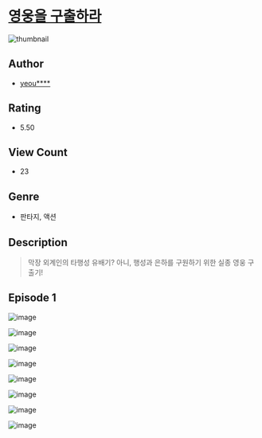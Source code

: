 # [영웅을 구출하라](https://comic.naver.com/challenge/list?titleId=810872)
![thumbnail](https://image-comic.pstatic.net/user_contents_data/challenge_comic/2023/05/25/367105/upload_3775767148188885557_480x623.jpeg)

## Author
- [yeou****](https://comic.naver.com/artistTitle?id=367105)

## Rating
- 5.50

## View Count
- 23

## Genre
- 판타지, 액션

## Description
> 막장 외계인의 타행성 유배기? 아니, 행성과 은하를 구원하기 위한 실종 영웅 구출기!


## Episode 1
![image](https://image-comic.pstatic.net/user_contents_data/challenge_comic/2023/05/25/367105/upload_3702912416002619189.jpeg)

![image](https://image-comic.pstatic.net/user_contents_data/challenge_comic/2023/05/25/367105/upload_3761175498439418167.jpeg)

![image](https://image-comic.pstatic.net/user_contents_data/challenge_comic/2023/05/25/367105/upload_4063711633295357538.jpeg)

![image](https://image-comic.pstatic.net/user_contents_data/challenge_comic/2023/05/25/367105/upload_4121750454096179297.jpeg)

![image](https://image-comic.pstatic.net/user_contents_data/challenge_comic/2023/05/25/367105/upload_3760558891577063014.jpeg)

![image](https://image-comic.pstatic.net/user_contents_data/challenge_comic/2023/05/25/367105/upload_4049633486380216417.jpeg)

![image](https://image-comic.pstatic.net/user_contents_data/challenge_comic/2023/05/25/367105/upload_3702634205251003188.jpeg)

![image](https://image-comic.pstatic.net/user_contents_data/challenge_comic/2023/05/25/367105/upload_3545520805392953908.jpeg)
